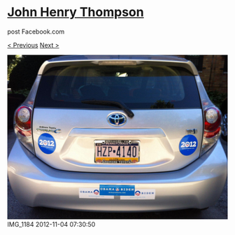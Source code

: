 # [John Henry Thompson](../README.md)
post Facebook.com

[< Previous](2012-11-04-1.md) [Next >](2012-10-12-3.md)

[![](../media/2012-11-04/Obama-2012-IMG_1184.jpg)](../README.md)
IMG_1184
2012-11-04 07:30:50